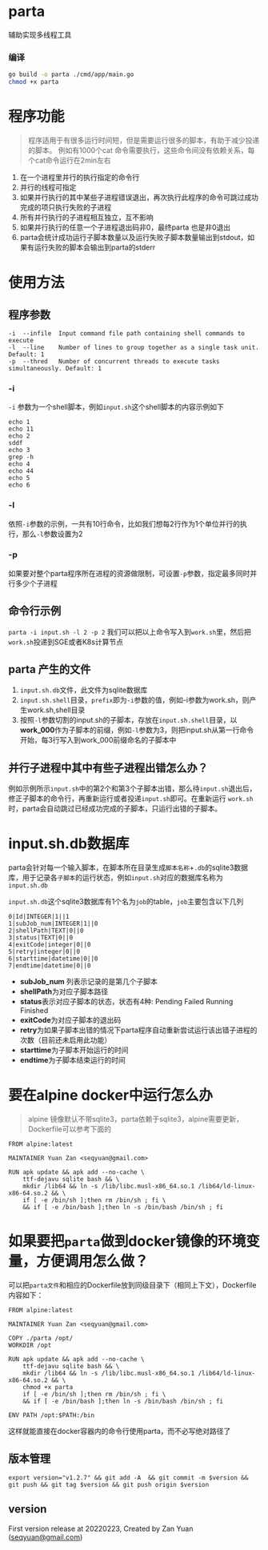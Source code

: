 # parta
辅助实现多线程工具

### 编译
```bash
go build -o parta ./cmd/app/main.go
chmod +x parta
```
# 程序功能
> 程序适用于有很多运行时间短，但是需要运行很多的脚本，有助于减少投递的脚本。
> 例如有1000个cat 命令需要执行，这些命令间没有依赖关系，每个cat命令运行在2min左右

1. 在一个进程里并行的执行指定的命令行
2. 并行的线程可指定
3. 如果并行执行的其中某些子进程错误退出，再次执行此程序的命令可跳过成功完成的项只执行失败的子进程
4. 所有并行执行的子进程相互独立，互不影响
5. 如果并行执行的任意一个子进程退出码非0，最终parta 也是非0退出
6. parta会统计成功运行子脚本数量以及运行失败子脚本数量输出到stdout，如果有运行失败的脚本会输出到parta的stderr

# 使用方法

## 程序参数
```
-i  --infile  Input command file path containing shell commands to execute
-l  --line    Number of lines to group together as a single task unit. Default: 1
-p  --thred   Number of concurrent threads to execute tasks simultaneously. Default: 1
```
### -i
`-i` 参数为一个shell脚本，例如`input.sh`这个shell脚本的内容示例如下
```
echo 1
echo 11
echo 2
sddf
echo 3
grep -h
echo 4
echo 44
echo 5
echo 6
```

### -l
依照`-i`参数的示例，一共有10行命令，比如我们想每2行作为1个单位并行的执行，那么`-l`参数设置为2

### -p
如果要对整个parta程序所在进程的资源做限制，可设置`-p`参数，指定最多同时并行多少个子进程

## 命令行示例
`parta -i input.sh -l 2 -p 2`
我们可以把以上命令写入到`work.sh`里，然后把`work.sh`投递到SGE或者K8s计算节点

## parta 产生的文件



1. `input.sh.db`文件，此文件为sqlite数据库
2. `input.sh.shell`目录，`prefix`即为`-i`参数的值，例如-i参数为work.sh，则产生work.sh,shell目录
3. 按照`-l`参数切割的input.sh的子脚本，存放在`input.sh.shell`目录，以**work_000**作为子脚本的前缀，例如`-l`参数为3，则把input.sh从第一行命令开始，每3行写入到work_000前缀命名的子脚本中



## 并行子进程中其中有些子进程出错怎么办？
例如示例所示`input.sh`中的第2个和第3个子脚本出错，那么待`input.sh`退出后，修正子脚本的命令行，再重新运行或者投递`input.sh`即可。在重新运行
`work.sh`时，parta会自动跳过已经成功完成的子脚本，只运行出错的子脚本。

# input.sh.db数据库
parta会针对每一个输入脚本，在脚本所在目录生成`脚本名称`+`.db`的sqlite3数据库，用于记录各`子脚本`的运行状态，例如`input.sh`对应的数据库名称为`input.sh.db`

`input.sh.db`这个sqlite3数据库有1个名为`job`的table，`job`主要包含以下几列

```
0|Id|INTEGER|1||1
1|subJob_num|INTEGER|1||0
2|shellPath|TEXT|0||0
3|status|TEXT|0||0
4|exitCode|integer|0||0
5|retry|integer|0||0
6|starttime|datetime|0||0
7|endtime|datetime|0||0
```
*  **subJob_num** 列表示记录的是第几个子脚本
*  **shellPath**为对应子脚本路径
*  **status**表示对应子脚本的状态，状态有4种: Pending Failed Running Finished
*  **exitCode**为对应子脚本的退出码
*  **retry**为如果子脚本出错的情况下parta程序自动重新尝试运行该出错子进程的次数（目前还未启用此功能）
*  **starttime**为子脚本开始运行的时间
*  **endtime**为子脚本结束运行的时间

# 要在alpine docker中运行怎么办
> alpine 镜像默认不带sqlite3，parta依赖于sqlite3，alpine需要更新，Dockerfile可以参考下面的

```
FROM alpine:latest

MAINTAINER Yuan Zan <seqyuan@gmail.com>

RUN apk update && apk add --no-cache \
	ttf-dejavu sqlite bash && \
	mkdir /lib64 && ln -s /lib/libc.musl-x86_64.so.1 /lib64/ld-linux-x86-64.so.2 && \
	if [ -e /bin/sh ];then rm /bin/sh ; fi \
	&& if [ -e /bin/bash ];then ln -s /bin/bash /bin/sh ; fi
```
# 如果要把`parta`做到docker镜像的环境变量，方便调用怎么做？
可以把`parta文件`和相应的Dockerfile放到同级目录下（相同上下文），Dockerfile内容如下：

```
FROM alpine:latest

MAINTAINER Yuan Zan <seqyuan@gmail.com>

COPY ./parta /opt/
WORKDIR /opt

RUN apk update && apk add --no-cache \
	ttf-dejavu sqlite bash && \
	mkdir /lib64 && ln -s /lib/libc.musl-x86_64.so.1 /lib64/ld-linux-x86-64.so.2 && \
	chmod +x parta
	if [ -e /bin/sh ];then rm /bin/sh ; fi \
	&& if [ -e /bin/bash ];then ln -s /bin/bash /bin/sh ; fi
	
ENV PATH /opt:$PATH:/bin
```

这样就能直接在docker容器内的命令行使用parta，而不必写绝对路径了




## 版本管理
`export version="v1.2.7" && git add -A  && git commit -m $version && git push && git tag $version && git push origin $version`

## version
First version release at 20220223, Created by Zan Yuan (seqyuan@gmail.com)
